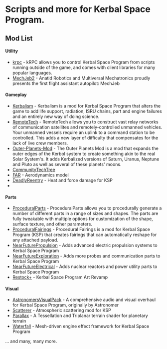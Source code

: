 # Scripts and more for Kerbal Space Program.
## Mod List
#### Utility
  *   [krpc](https://github.com/krpc/krpc) - kRPC allows you to control Kerbal Space Program from scripts running outside of the game, and comes with client libraries for many popular languages.
  * [MechJeb2](https://github.com/MuMech/MechJeb2) - Anatid Robotics and Multiversal Mechatronics proudly presents the first flight assistant autopilot: MechJeb
  
#### Gameplay
  * [Kerbalism](https://github.com/Kerbalism/Kerbalism) - Kerbalism is a mod for Kerbal Space Program that alters the game to add life support, radiation, ISRU chains, part and engine failures and an entirely new way of doing science.  
  * [RemoteTech](https://github.com/RemoteTechnologiesGroup/RemoteTech) - RemoteTech allows you to construct vast relay networks of communication satellites and remotely-controlled unmanned vehicles. Your unmanned vessels require an uplink to a command station to be controlled. This adds a new layer of difficulty that compensates for the lack of live crew members. 
  * [Outer-Planets-Mod](https://github.com/Poodmund/Outer-Planets-Mod) - The Outer Planets Mod is a mod that expands the outer edges of the Kerbol system to create something akin to the real Solar System's. It adds Kerbalized versions of Saturn, Uranus, Neptune and Pluto as well as several of these planets' moons.    
  * [CommunityTechTree](https://github.com/post-kerbin-mining-corporation/CommunityTechTree)  
  * [FAR](https://github.com/ferram4/Ferram-Aerospace-Research) - Aerodynamics model
* [DeadlyReentry](https://github.com/Starwaster/DeadlyReentry) - Heat and force damage for KSP
* 
#### Parts
* [ProceduralParts](https://github.com/KSP-RO/ProceduralParts) - ProceduralParts allows you to procedurally generate a number of different parts in a range of sizes and shapes. The parts are fully tweakable with multiple options for customization of the shape, surface texture, and other parameters.
* [ProceduralFairings](https://github.com/KSP-RO/ProceduralFairings) - Procedural Fairings is a mod for Kerbal Space Program (KSP) that creates fairings that can automatically reshape for any attached payload.
* [NearFuturePropulsion](https://github.com/post-kerbin-mining-corporation/NearFuturePropulsion) - Adds advanced electric propulsion systems to Kerbal Space Program
* [NearFutureExploration](https://github.com/post-kerbin-mining-corporation/NearFutureExploration) - Adds more probes and communication parts to Kerbal Space Program 
* [NearFutureElectrical](https://github.com/post-kerbin-mining-corporation/NearFutureElectrical) - Adds nuclear reactors and power utility parts to Kerbal Space Program
* [Restock+](https://github.com/PorktoberRevolution/ReStocked) - Kerbal Space Program Art Revamp

#### Visual
* [AstronomersVisualPack](https://github.com/themaster402/AstronomersVisualPack) - A comprehensive audio and visual overhaul for Kerbal Space Program, originally by Astronomer
* [Scatterer](https://github.com/LGhassen/Scatterer) - Atmospheric scattering mod for KSP
* [Parallax](https://github.com/Gameslinx/Tessellation) - A Tessellation and Triplanar terrain shader for planetary terrain
* [Waterfall](https://github.com/post-kerbin-mining-corporation/Waterfall) - Mesh-driven engine effect framework for Kerbal Space Program 

... and many, many more.



